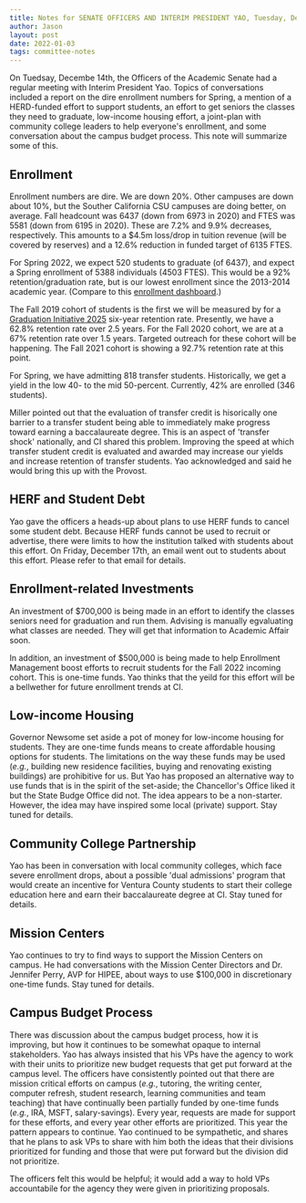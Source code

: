 ```yaml
---
title: Notes for SENATE OFFICERS AND INTERIM PRESIDENT YAO, Tuesday, December 14th
author: Jason
layout: post
date: 2022-01-03
tags: committee-notes
---
```


On Tuedsay, Decembe 14th, the Officers of the Academic Senate had a regular meeting with Interim President Yao.  Topics of conversations included a report on the dire enrollment numbers for Spring, a mention of a HERD-funded effort to support students, an effort to get seniors the classes they need to graduate, low-income housing effort,  a joint-plan with community college leaders to help everyone's enrollment, and some conversation about the campus budget process.  This note will summarize some of this.

## Enrollment

Enrollment numbers are dire.  We are down 20%.  Other campuses are down about 10%, but the Souther California CSU campuses are doing better, on average.  Fall headcount was 6437 (down from 6973 in 2020) and FTES was 5581 (down from 6195 in 2020).  These are 7.2% and 9.9% decreases, respectively.  This amounts to a $4.5m loss/drop in tuition revenue (will be covered by reserves) and a 12.6% reduction in funded target of 6135 FTES.

For Spring 2022, we expect 520 students to graduate (of 6437), and expect a Spring enrollment of 5388 individuals (4503 FTES).  This would be a 92% retention/graduation rate, but is our lowest enrollment since the 2013-2014 academic year.  (Compare to this [enrollment dashboard](https://oneci.csuci.edu/t/IRPEGuest/views/FallEnrollmentpublic/HistoricalTrends?%3Aiid=1&%3AisGuestRedirectFromVizportal=y&%3Aembed=y).)

The Fall 2019 cohort of students is the first we will be measured by for a [Graduation Initiative 2025](https://www.csuci.edu/daa/gi.htm) six-year retention rate.  Presently, we have a 62.8% retention rate over 2.5 years.  For the Fall 2020 cohort, we are at a 67% retention rate over 1.5 years.  Targeted outreach for these cohort will be happening.  The Fall 2021 cohort is showing a 92.7% retention rate at this point.

For Spring, we have admitting 818 transfer students.  Historically, we get a yield in the low 40- to the mid 50-percent.  Currently, 42% are enrolled (346 students).

Miller pointed out that the evaluation of transfer credit is hisorically one barrier to a transfer student being able to immediately make progress toward earning a baccalaureate degree.  This is an aspect of 'transfer shock' nationally, and CI shared this problem.  Improving the speed at which transfer student credit is evaluated and awarded may increase our yields and increase retention of transfer students.  Yao acknowledged and said he would bring this up with the Provost.

## HERF and Student Debt

Yao gave the officers a heads-up about plans to use HERF funds to cancel some student debt.  Because HERF funds cannot be used to recruit or advertise, there were limits to how the institution talked with students about this effort.  On Friday, December 17th, an email went out to students about this effort.  Please refer to that email for details.

## Enrollment-related Investments

An investment of $700,000 is being made in an effort to identify the classes seniors need for graduation and run them.  Advising is manually egvaluating what classes are needed.  They will get that information to Academic Affair soon.

In addition, an investment of $500,000 is being made to help Enrollment Management boost efforts to recruit students for the Fall 2022 incoming cohort.  This is one-time funds.  Yao thinks that the yeild for this effort will be a bellwether for future enrollment trends at CI.

## Low-income Housing

Governor Newsome set aside a pot of money for low-income housing for students.  They are one-time funds means to create affordable housing options for students.  The limitations on the way these funds may be used (*e.g.*, building new residence facilities, buying and renovating existing buildings) are prohibitive for us.  But Yao has proposed an alternative way to use funds that is in the spirit of the set-aside; the Chancellor's Office liked it but the State Budge Office did not.  The idea appears to be a non-starter.  However, the idea may have inspired some local (private) support.  Stay tuned for details.

## Community College Partnership

Yao has been in conversation with local community colleges, which face severe enrollment drops, about a possible 'dual admissions' program that would create an incentive for Ventura County students to start their college education here and earn their baccalaureate degree at CI.  Stay tuned for details.

## Mission Centers

Yao continues to try to find ways to support the Mission Centers on campus.   He had conversations with the Mission Center Directors and Dr. Jennifer Perry, AVP for HIPEE, about ways to use $100,000 in discretionary one-time funds.  Stay tuned for details.

## Campus Budget Process

There was discussion about the campus budget process, how it is improving, but how it continues to be somewhat opaque to internal stakeholders.  Yao has always insisted that his VPs have the agency to work with their units to prioritize new budget requests that get put forward at the campus level.  The officers have consistently pointed out that there are mission critical efforts on campus (*e.g.*, tutoring, the writing center, computer refresh, student research, learning communities and team teaching) that have continually been partially funded by one-time funds (*e.g.*, IRA, MSFT, salary-savings).  Every year, requests are made for support for these efforts, and every year other efforts are prioritized.  This year the pattern appears to continue.   Yao continued to be sympathetic, and shares that he plans to ask VPs to share with him both the ideas that their divisions prioritized for funding and those that were put forward but the division did not prioritize.

The officers felt this would be helpful; it would add a way to hold VPs accountabile for the agency they were given in prioritizing proposals.


<!--
SYNTAX FOR IMAGES
* use services to create JPG and to create thumbnail that is 720px wide

[![ALT-TEXT](/assets/images/filename-thumbnail.jpg)](/assets/images/filename.jpg)
-->

<!--
SYNTAX FOR VIDEO
* convert MOV to mp4 using VLC

<video width="480" height="320" controls="controls">
  <source src="/assets/media/filename.m4v" type="video/mp4">
</video>
-->
